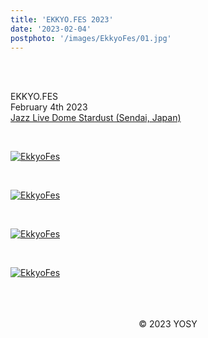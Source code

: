 ```yaml
---
title: 'EKKYO.FES 2023'
date: '2023-02-04'
postphoto: '/images/EkkyoFes/01.jpg'
---
```

<br>
<br>

EKKYO.FES<br>
February 4th 2023<br>
[Jazz Live Dome Stardust (Sendai, Japan)](https://maps.app.goo.gl/knpCvkfb2fJ7TCFK9)<br>

<br>

[![EkkyoFes](/images/EkkyoFes/01.jpg)](https://www.instagram.com/pokaryosy/) <br>

<br>

[![EkkyoFes](/images/EkkyoFes/02.png)](https://www.instagram.com/pokaryosy/) <br>

<br>

[![EkkyoFes](/images/EkkyoFes/03.jpg)](https://www.instagram.com/pokaryosy/) <br>

<br>

[![EkkyoFes](/images/EkkyoFes/04.png)](https://www.instagram.com/pokaryosy/) <br>

<br>


<br>
<br>
<!--
#h1
##h2
###h3
####h4
#####h5
######h6
- brabra is list
**bold text**
_Italic_ or *Italic*
-->

<center>
© 2023 YOSY
</center>
<br>